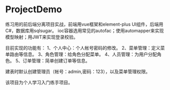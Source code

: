 # ProjectDemo
练习用的前后端分离项目实战，前端用vue框架和element-plus UI组件，后端用C#，数据库用sqlsugar。
ioc容器选用常见的autofac；使用automapper来实现模型映射；用JWT来实现登录校验。

目前实现的功能有：
1、个人中心：个人帐号密码的修改。
2、菜单管理：定义菜单路由等信息。
3、角色管理：给角色分配菜单。
4、人员管理：为用户分配角色。
5、订单管理：简单创建订单等信息。

建表时默认创建管理员（帐号：admin,密码：123），以及菜单管理权限。

该项目为个人学习入门练手项目。

